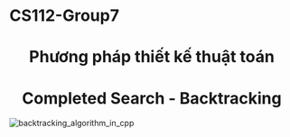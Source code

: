 # CS112-Group7

## 

<!-- Title -->
<h1 align="center"><b>Phương pháp thiết kế thuật toán</b></h1>
<h1 align="center"><b>Completed Search - Backtracking</b></h1>

![backtracking_algorithm_in_cpp](https://user-images.githubusercontent.com/88042242/229759318-0df13043-425c-458a-ab49-353a25a43a20.png)
